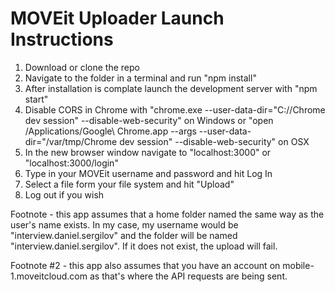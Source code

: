 # MOVEit Uploader Launch Instructions

1. Download or clone the repo
2. Navigate to the folder in a terminal and run "npm install"
3. After installation is complate launch the development server with "npm start"
4. Disable CORS in Chrome with "chrome.exe --user-data-dir="C://Chrome dev session" --disable-web-security" on Windows or "open /Applications/Google\ Chrome.app --args --user-data-dir="/var/tmp/Chrome dev session" --disable-web-security" on OSX
5. In the new browser window navigate to "localhost:3000" or "localhost:3000/login"
6. Type in your MOVEit username and password and hit Log In
7. Select a file form your file system and hit "Upload"
8. Log out if you wish

Footnote - this app assumes that a home folder named the same way as the user's name exists. In my case, my username would be "interview.daniel.sergilov" and the folder will be named "interview.daniel.sergilov". If it does not exist, the upload will fail.

Footnote #2 - this app also assumes that you have an account on mobile-1.moveitcloud.com as that's where the API requests are being sent.
